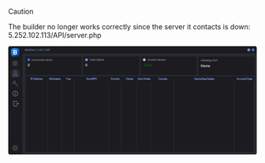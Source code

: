 > [!CAUTION]
> The builder no longer works correctly since the server it contacts is down:  
> 5.252.102.113/API/server.php  
  
![Screenshot](https://raw.githubusercontent.com/Cryakl/Ultimate-RAT-Collection/refs/heads/main/BlueOne/Screenshot.png)

